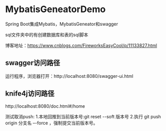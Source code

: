 # MybatisGeneatorDemo
Spring Boot集成Mybatis，MybatisGeneator和swagger

sql文件夹中的有创建数据库和表的sql脚本

博客地址：https://www.cnblogs.com/FireworksEasyCool/p/11133827.html


## swagger访问路径
运行程序，浏览器打开：http://localhost:8080/swagger-ui.html

## knife4j访问路径
http://localhost:8080/doc.html#/home

测试取消push:
1.本地回推到当前版本号:git reset --soft 版本号
2.执行 git push origin 分支名 –-force ，强制提交当前版本号。